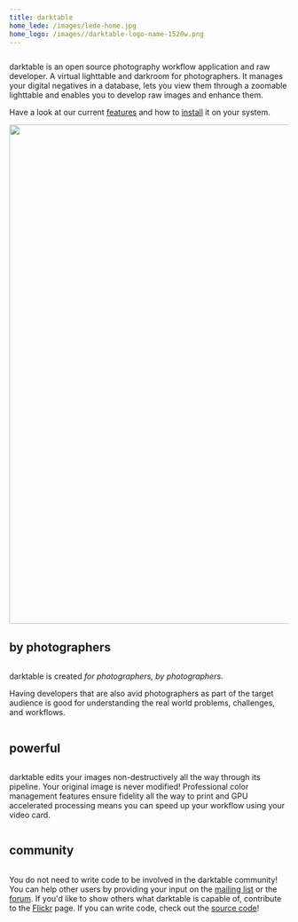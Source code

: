```yaml
---
title: darktable
home_lede: /images/lede-home.jpg
home_logo: /images//darktable-logo-name-1520w.png
---
```

<div class='container content description'>
    <div class='row'>
        <div class='column'>
            <p>darktable is an open source photography workflow application and raw developer. A virtual lighttable and darkroom for photographers. It manages your digital negatives in a database, lets you view them through a zoomable lighttable and enables you to develop raw images and enhance them.</p>
            <p>Have a look at our current <a href="/about/features/" title="features">features</a> and how to <a href="/install/" title="install">install</a> it on your system.</p>
        </div>
    </div>
</div>

<section class='screenshot'>
    <img src='/images/screenshot_lighttable.jpg' width='1440' height='900'>
</section>


<section class='description'>

  <div class="container title">
      <div class="row">
          <div class="column">
              <h2 class="desc-title">by photographers</h2>
          </div>
      </div>
  </div>
  <div class='container content feature'>
      <div class='row'>
          <div class='column'>
              <p>
                  darktable is created <em>for photographers, by photographers</em>.
              </p>
              <p>
              Having developers that are also avid photographers as part of the target audience is good for understanding the real world problems, challenges, and workflows.
              </p>
          </div>
      </div>
  </div>


  <div class="container title">
      <div class="row">
          <div class="column">
              <h2 class="desc-title">powerful</h2>
          </div>
      </div>
  </div>
  <div class='container content feature'>
      <div class='row'>
          <div class='column'>
              <p>
              darktable edits your images non-destructively all the way through its pipeline. Your original image is never modified! Professional color management features ensure fidelity all the way to print and GPU accelerated processing means you can speed up your workflow using your video card.
              </p>
          </div>
      </div>
  </div>


  <div class="container title">
      <div class="row">
          <div class="column">
              <h2 class="desc-title">community</h2>
          </div>
      </div>
  </div>
  <div class='container content feature'>
      <div class='row'>
          <div class='column'>
              <p>
              You do not need to write code to be involved in the darktable community! You can help other users by providing your input on the <a href="/contact/#how-to-get-in-contact" title="How to get in contact">mailing list</a> or the <a href="https://discuss.pixls.us/c/software/darktable" title="darktable Category on PIXLS.US">forum</a>. If you'd like to show others what darktable is capable of, contribute to the <a href="https://www.flickr.com/groups/1284326@N23/" title="darktable Flickr Group">Flickr</a> page. If you can write code, check out the <a href="https://github.com/darktable-org/darktable" title="darktable Repository on Github">source code</a>!
              </p>
          </div>
      </div>
  </div>

</section>